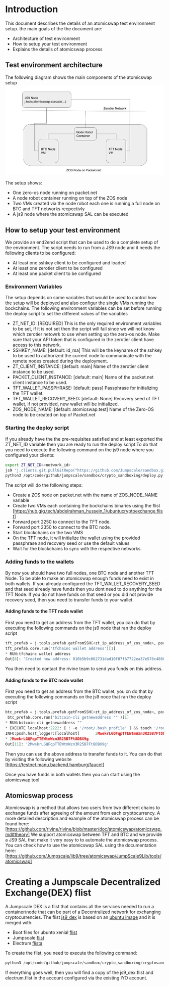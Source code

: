 # Introduction
This document describes the details of an atomicswap test environment setup. the main goals of the the document are:
- Architecture of test environment
- How to setup your test environment
- Explains the details of atomicswap process

## Test environment architecture
The following diagram shows the main components of the atomicswap setup
![Atomicswap setup](https://raw.githubusercontent.com/Jumpscale/sandbox/master/crypto_sandboxing/atomicswap_setup.jpg)

The setup shows:
- One zero-os node running on packet.net
- A node robot container running on top of the ZOS node
- Two VMs created via the node robot each one is running a full node on BTC and TFT networks recpectivly
- A js9 node where the atomicswap SAL can be executed

## How to setup your test environment
We provide an end2end script that can be used to do a complete setup of the environment. The script needs to run from a JS9 node and it needs the following clients to be configured:
- At least one sshkey client to be configured and loaded
- At least one zerotier client to be configured
- At least one packet client to be configured

### Environment Variables
The setup depends on some variables that would be used to control how the setup will be deployed and also configur the single VMs running the bockchains. The following environment variables can be set before running the deploy script to set the different values of the variables
- ZT_NET_ID: [REQUIRED] This is the only required environment variables to be set, if it is not set then the script will fail since we will not know which zerotier netowrk to use when setting up the zero-os node. Make sure that your API token that is configured in the zerotier client have access to this network.
- SSHKEY_NAME: [default: id_rsa] This will be the keyname of the sshkey to be used to authorized the current node to communicate with the remote nodes created during the deployment.
- ZT_CLIENT_INSTANCE: [default: main] Name of the zerotier client instance to be used.
- PACKET_CLIENT_INSTANCE: [default: main] Name of the packet.net client instance to be used.
- TFT_WALLET_PASSPHRASE: [default: pass] Passphrase for initializing the TFT wallet.
- TFT_WALLET_RECOVERY_SEED: [default: None] Recovery seed of TFT wallet, if not provided, new wallet will be initialized.
- ZOS_NODE_NAME: [default: atomicswap.test] Name of the Zero-OS node to be created on top of Packet.net

### Starting the deploy script
If you already have the the pre-requisites satisfied and at least exported the ZT_NET_ID variable then you are ready to run the deploy script.To do that you need to execute the following command on the js9 node where you configured your clients:
```bash
export ZT_NET_ID=<network_id>
js9 'j.clients.git.pullGitRepo("https://github.com/Jumpscale/sandbox.git")'
python3 /opt/code/github/jumpscale/sandbox/crypto_sandboxing/deploy.py
```
The script will do the following steps:
- Create a ZOS node on packet.net with the name of ZOS_NODE_NAME variable
- Create two VMs each containing the bockchains binaries using the flist [https://hub.gig.tech/abdelrahman_hussein_1/ubuntucryptoexchange.flist]
- Forward port 2250 to connect to the TFT node.
- Forward port 2350 to connect to the BTC node.
- Start blockchains on the two VMS
- On the TFT node, it will initialize the wallet using the provided passphrase and recovery seed or use the default values
- Wait for the blockchains to sync with the respective networks.

### Adding funds to the wallets
By now you should have two full nodes, one BTC node and another TFT Node. To be able to make an atomicswap enough funds need to exist in both wallets.
If you already configured the TFT_WALLET_RECOVERY_SEED and that seed already have funds then you dont need to do anything for the TFT Node. If you do not have funds on that seed or you did not provide recovery seed, then you need to transfer funds to your wallet.
#### Adding funds to the TFT node wallet
First you need to get an address from the TFT wallet, you can do that by executing the following commands on the js9 node that ran the deploy script
```python
tft_prefab = j.tools.prefab.getFromSSH(<zt_ip_address_of_zos_node>, port=2250)
tft_prefab.core.run('tfchainc wallet address')[1]
* RUN:tfchainc wallet address
Out[8]: 'Created new address: 010b5b9c062731dad10f87f67722ea37e578c4808a14f6b251b4fc106f25ea6568031d8be296f4'
```
You then need to contact the rivine team to send you funds on this address.

#### Adding funds to the BTC node wallet
First you need to get an address from the BTC wallet, you cn do that by executing the following commands on the js9 noce that ran the deploy script
```python
btc_prefab = j.tools.prefab.getFromSSH(<zt_ip_address_of_zos_node>, port=2350)
 btc_prefab.core.run('bitcoin-cli getnewaddress ""')[1]
* RUN:bitcoin-cli getnewaddress ""
* EXECUTE localhost:2222: [ ! -e '/root/.bash_profile' ] && touch '/root/.bash_profile' ;source /root/.bash_profile;bitcoin-cli getnewaddress ""
INFO:pssh.host_logger:[localhost]       2MwekrLGQFqpTTEWtmWzn3R25B7Ft8DBX9g
* 2MwekrLGQFqpTTEWtmWzn3R25B7Ft8DBX9g
Out[11]: '2MwekrLGQFqpTTEWtmWzn3R25B7Ft8DBX9g'
```
Then you can use the above address to transfer funds to it. You can do that by visiting the following website [https://testnet.manu.backend.hamburg/faucet]

Once you have funds in both wallets then you can start using the atomicswap tool


## Atomicswap process
Atomicswap is a method that allows two users from two different chains to exchange funds after agreeing of the amount from each cryptocurrency.
A more detailed description and example of the atomicswap process can be found here: [https://github.com/rivine/rivine/blob/master/doc/atomicswap/atomicswap.md#theory]
We support atomicswap between TFT and BTC and we provide a JS9 SAL that make it very easy to to automate the atomicswap process.
You can check how to use the atomicswap SAL using the documentation here: [https://github.com/Jumpscale/lib9/tree/atomicswap/JumpScale9Lib/tools/atomicswap]


# Creating a Jumpscale Decentralized Exchange(DEX) flist
A Jumpscale DEX is a flist that contains all the services needed to run a container/node that can be part of a Decentralized network for exchanging cryptocurrencies.
The flist [js9_dex](https://hub.gig.tech/abdelrahman_hussein_1/js9_dex.flist) is based on an [ubuntu image](https://hub.gig.tech/gig-official-apps/ubuntu1604-for-js.flist) and it is merged with:
- Boot files for ubunto xenial [flist](https://hub.gig.tech/abdelrahman_hussein_1/ubuntu_xenial_boot.flist)
- Jumpscale [flist](https://hub.gig.tech/abdelrahman_hussein_1/js9_sandbox.flist)
- Electrum [flista](https://hub.gig.tech/abdelrahman_hussein_1/electrum.flist)

To create the flist, you need to execute the following command:
```python
python3 /opt/code/github/jumpscale/sandbox/crypto_sandboxing/cryptosandbox_local.py
```

If everything goes well, then you will find a copy of the js9_dex.flist and electrum.flist in the account configured via the existing IYO account.
